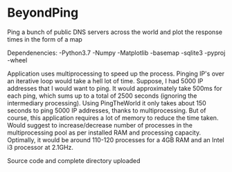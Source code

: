 # BeyondPing

Ping a bunch of public DNS servers across the world and plot the response times in the form of a map

Dependenencies: -Python3.7 -Numpy -Matplotlib -basemap -sqlite3 -pyproj -wheel

Application uses multiprocessing to speed up the process. Pinging IP's over an iterative loop would take a hell lot of time. Suppose, I had 5000 IP addresses that I would want to ping. It would approximately take 500ms for each ping, which sums up to a total of 2500 seconds (ignoring the intermediary processing). Using PingTheWorld it only takes about 150 seconds to ping 5000 IP addresses, thanks to multiprocessing. But of course, this application requires a lot of memory to reduce the time taken. Would suggest to increase/decrease number of processes in the multiprocessing pool as per installed RAM and processing capacity. Optimally, it would be around 110-120 processes for a 4GB RAM and an Intel i3 processor at 2.1GHz.

Source code and complete directory uploaded
